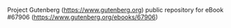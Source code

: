 Project Gutenberg (https://www.gutenberg.org) public repository for
eBook #67906 (https://www.gutenberg.org/ebooks/67906)

